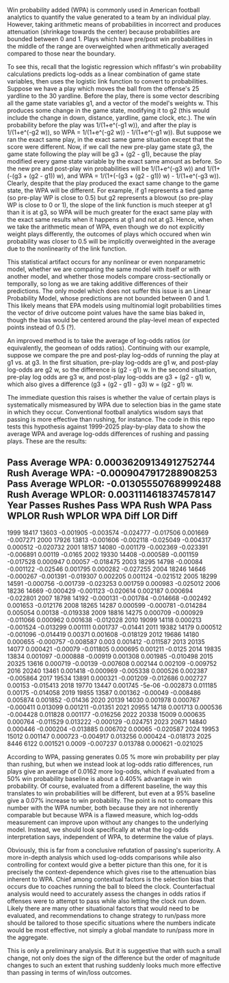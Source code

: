 Win probability added (WPA) is commonly used in American football analytics to quantify the value generated to a team by an individual play. However, taking arithmetic means of probabilities in incorrect and produces attenuation (shrinkage towards the center) because probabilities are bounded between 0 and 1. Plays which have pre/post win probabilities in the middle of the range are overweighted when arithmetically averaged compared to those near the boundary.

To see this, recall that the logistic regression which nflfastr's win probability calculations predicts log-odds as a linear combination of game state variables, then uses the logistic link function to convert to probabilities. Suppose we have a play which moves the ball from the offense's 25 yardline to the 30 yardline. Before the play, there is some vector describing all the game state variables g1, and a vector of the model's weights w. This produces some change in the game state, modifying it to g2 (this would include the change in down, distance, yardline, game clock, etc.). The win probability before the play was 1/(1+e^(-g1 w)), and after the play is 1/(1+e^(-g2 w)), so WPA = 1/(1+e^(-g2 w)) - 1/(1+e^(-g1 w)). But suppose we ran the exact same play, in the exact same game situation except that the score were different. Now, if we call the new pre-play game state g3, the game state following the play will be g3 + (g2 - g1), because the play modified every game state variable by the exact same amount as before. So the new pre and post-play win probabilities will be 1/(1+e^(-g3 w)) and 1/(1+(-(g3 + (g2 - g1)) w), and WPA = 1/(1+(-(g3 + (g2 - g1)) w) - 1/(1+e^(-g3 w)). Clearly, despite that the play produced the exact same change to the game state, the WPA will be different. For example, if g1 represents a tied game (so pre-play WP is close to 0.5) but g2 represents a blowout (so pre-play WP is close to 0 or 1), the slope of the link function is much steeper at g1 than it is at g3, so WPA will be much greater for the exact same play with the exact same results when it happens at g1 and not at g3. Hence, when we take the arithmetic mean of WPA, even though we do not explicitly weight plays differently, the outcomes of plays which occured when win probability was closer to 0.5 will be implicitly overweighted in the average due to the nonlinearity of the link function.

This statistical artifact occurs for any nonlinear or even nonparametric model, whether we are comparing the same model with itself or with another model, and whether those models compare cross-sectionally or temporally, so long as we are taking additive differences of their predictions. The only model which does not suffer this issue is an Linear Probability Model, whose predictions are not bounded between 0 and 1. This likely means that EPA models using multinomial logit probabilities times the vector of drive outcome point values have the same bias baked in, though the bias would be centered around the play-level mean of expected points instead of 0.5 (?).

An improved method is to take the average of log-odds ratios (or equivalently, the geomean of odds ratios). Continuing with our example, suppose we compare the pre and post-play log-odds of running the play at g1 vs. at g3. In the first situation, pre-play log-odds are g1 w, and post-play log-odds are g2 w, so the difference is (g2 - g1) w. In the second situation, pre-play log odds are g3 w, and post-play log-odds are g3 + (g2 - g1) w, which also gives a difference (g3 + (g2 - g1) - g3) w = (g2 - g1) w.

The immediate question this raises is whether the value of certain plays is systematically mismeasured by WPA due to selection bias in the game state in which they occur. Conventional football analytics wisdom says that passing is more effective than rushing, for instance. The code in this repo tests this hypothesis against 1999-2025 play-by-play data to show the average WPA and average log-odds differences of rushing and passing plays. These are the results:

Pass Average WPA: 0.00036209134912752744
Rush Average WPA: -0.0009047917288908253
Pass Average WPLOR: -0.013055507689992488
Rush Average WPLOR: 0.0031114618374578147
Year	Passes	Rushes	Pass WPA	Rush WPA	Pass WPLOR	Rush WPLOR	WPA Diff	LOR Diff
----------------------------------------------------------------------------------------------------
1999	18417	13603	-0.001905	  -0.003574	  -0.024777	  -0.017506	  0.001669	-0.007271
2000	17926	13813	-0.001606	  -0.002118	  -0.025049  	-0.004317	  0.000512	-0.020732
2001	18157	14080	-0.001179	  -0.002369	  -0.023391	  -0.006891  	0.00119	  -0.0165
2002	19330	14408	-0.000589	  -0.001159	  -0.017528	  0.000947	  0.00057	  -0.018475
2003	18295	14798	-0.00084	  -0.001122	  -0.02546	  0.001795	  0.000282	-0.027255
2004	18246	14646	-0.000267	  -0.001391	  -0.019307	  0.002205	  0.001124	-0.021512
2005	18299	14591	-0.000756	  -0.001739	  -0.023253	  0.001759	  0.000983	-0.025012
2006	18236	14669	-0.000429	  -0.001123	  -0.020614	  0.002187	  0.000694	-0.022801
2007	18798	14192	-0.000131	  -0.001784	  -0.014668	  -0.002492	  0.001653	-0.012176
2008	18265	14287	0.000599	  -0.000781	  -0.014284	  0.005054	  0.00138	  -0.019338
2009	18816	14275	0.000709	  -0.000929	  -0.011066	  0.000962	  0.001638	-0.012028
2010	19099	14118	0.000213	  -0.001524	  -0.013299	  0.001111	  0.001737	-0.01441
2011	19382	14179	0.000512	  -0.001096	  -0.014419	  0.00371	    0.001608	-0.018129
2012	19686	14180	0.000655	  -0.000757	  -0.008587	  0.003	      0.001412	-0.011587
2013	20135	14077	0.000421	  -0.00079	  -0.011805	  0.000695	  0.001211	-0.0125
2014	19835	13834	0.001097	  -0.000888	  -0.00919	  0.001308	  0.001985	-0.010498
2015	20325	13616	0.000719	  -0.00139	  -0.007608	  0.002144	  0.002109	-0.009752
2016	20240	13461	0.001418	  -0.000969	  -0.005338	  0.000526	  0.002387	-0.005864
2017	19534	13891	0.000321	  -0.001209	  -0.012686	  0.002727	  0.00153	  -0.015413
2018	19770	13447	0.001745	  -5e-06	    -0.002873	  0.011185	  0.00175	  -0.014058
2019	19855	13587	0.001362	  -0.00049	  -0.008486	  0.005874	  0.001852	-0.01436
2020	20139	14030	0.001978	  0.000767	  -0.000411	  0.013099	  0.001211	-0.01351
2021	20955	14718	0.001713	  0.000536	  -0.004428	  0.011828	  0.001177	-0.016256
2022	20338	15009	0.000635	  0.000764	  -0.011529	  0.013222	  -0.000129	-0.024751
2023	20671	14840	0.000446  	-0.000204	  -0.013885	  0.006702	  0.00065	  -0.020587
2024	19953	15012	0.001147	  0.000723	  -0.004917	  0.013256	  0.000424	-0.018173
2025	8446	6122	0.001521	  0.0009	    -0.007237	  0.013788	  0.000621	-0.021025


According to WPA, passing generates 0.05 % more win probability per play than rushing, but when we instead look at log-odds ratio differences, run plays give an average of 0.0162 more log-odds, which if evaluated from a 50% win probability baseline is about a 0.405% advantage in win probability. Of course, evaluated from a different baseline, the way this translates to win probabilities will be different, but even at a 95% baseline give a 0.07% increase to win probability. The point is not to compare this number with the WPA number, both because they are not inherently comparable but because WPA is a flawed measure, which log-odds measurement can improve upon without any changes to the underlying model. Instead, we should look specifically at what the log-odds interpretation says, independent of WPA, to determine the value of plays.

Obviously, this is far from a conclusive refutation of passing's superiority. A more in-depth analysis which used log-odds comparisons while also controlling for context would give a better picture than this one, for it is precisely the context-dependence which gives rise to the attenuation bias inherent to WPA. Chief among contextual factors is the selection bias that occurs due to coaches running the ball to bleed the clock. Counterfactual analysis would need to accurately assess the changes in odds ratios if offenses were to attempt to pass while also letting the clock run down. Likely there are many other situational factors that would need to be evaluated, and recommendations to change strategy to run/pass more should be tailored to those specific situations where the numbers indicate would be most effective, not simply a global mandate to run/pass more in the aggregate.

This is only a preliminary analysis. But it is suggestive that with such a small change, not only does the sign of the difference but the order of magnitude changes to such an extent that rushing suddenly looks much more effective than passing in terms of win/loss outcomes.
